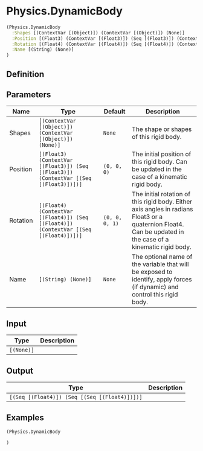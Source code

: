 # Physics.DynamicBody

```clojure
(Physics.DynamicBody
  :Shapes [(ContextVar [(Object)]) (ContextVar [(Object)]) (None)]
  :Position [(Float3) (ContextVar [(Float3)]) (Seq [(Float3)]) (ContextVar [(Seq [(Float3)])])]
  :Rotation [(Float4) (ContextVar [(Float4)]) (Seq [(Float4)]) (ContextVar [(Seq [(Float4)])])]
  :Name [(String) (None)]
)
```

## Definition


## Parameters
| Name | Type | Default | Description |
|------|------|---------|-------------|
| Shapes | `[(ContextVar [(Object)]) (ContextVar [(Object)]) (None)]` | `None` | The shape or shapes of this rigid body. |
| Position | `[(Float3) (ContextVar [(Float3)]) (Seq [(Float3)]) (ContextVar [(Seq [(Float3)])])]` | `(0, 0, 0)` | The initial position of this rigid body. Can be updated in the case of a kinematic rigid body. |
| Rotation | `[(Float4) (ContextVar [(Float4)]) (Seq [(Float4)]) (ContextVar [(Seq [(Float4)])])]` | `(0, 0, 0, 1)` | The initial rotation of this rigid body. Either axis angles in radians Float3 or a quaternion Float4. Can be updated in the case of a kinematic rigid body. |
| Name | `[(String) (None)]` | `None` | The optional name of the variable that will be exposed to identify, apply forces (if dynamic) and control this rigid body. |


## Input
| Type | Description |
|------|-------------|
| `[(None)]` |  |


## Output
| Type | Description |
|------|-------------|
| `[(Seq [(Float4)]) (Seq [(Seq [(Float4)])])]` |  |


## Examples

```clojure
(Physics.DynamicBody

)
```
